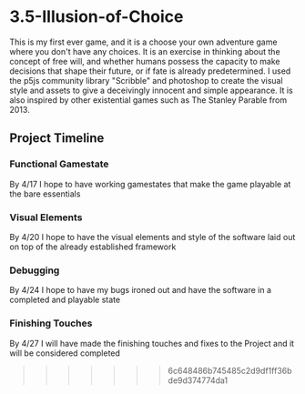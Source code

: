 # **3.5-Illusion-of-Choice**

This is my first ever game, and it is a choose your own adventure game where you don't have any choices. It is an exercise in thinking about the concept of free will, and whether humans possess the capacity to make decisions that shape their future, or if fate is already predetermined. I used the p5js community library "Scribble" and photoshop to create the visual style and assets to give a deceivingly innocent and simple appearance. It is also inspired by other existential games such as The Stanley Parable from 2013.

## **Project Timeline**

### Functional Gamestate

By 4/17 I hope to have working gamestates that make the game playable at the bare essentials

### Visual Elements

By 4/20 I hope to have the visual elements and style of the software laid out on top of the already established framework

### Debugging

By 4/24 I hope to have my bugs ironed out and have the software in a completed and playable state

### Finishing Touches

By 4/27 I will have made the finishing touches and fixes to the Project and it will be considered completed
>>>>>>> 6c648486b745485c2d9df1ff36bde9d374774da1

